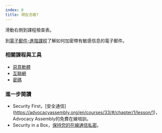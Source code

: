 ```yaml
---
index: 8
title: 現在怎樣?
---
```

滑動右側到課程檢查表。

到[電子郵件-進階課程](umbrella://lesson/email/1)了解如何加密帶有敏感信息的電子郵件。

### 相關課程與工具

*   [惡意軟體](umbrella://lesson/malware)
*   [互聯網](umbrella://lesson/the-internet)
*   [密碼](umbrella://lesson/passwords)

### 進一步閱讀

*   Security First，[安全通信]
(https://advocacyassembly.org/en/courses/33/#/chapter/1/lesson/1)，Advocacy Assembly的免費在線培訓。
*   Security in a Box，[保持您的在線通信私密](https://securityinabox.org/en/guide/secure-communication)。